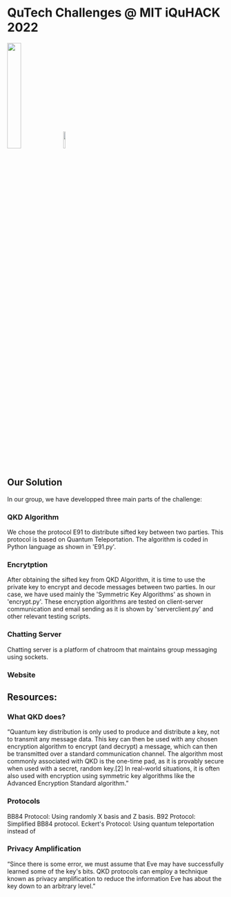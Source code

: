 # QuTech Challenges @ MIT iQuHACK 2022

<p align="left">
  <a href="https://qutech.nl" target="_blank"><img src="https://user-images.githubusercontent.com/10100490/151484481-7cedb7da-603e-43cc-890c-979fb66aeb60.png" width="25%" style="padding-right: 0%"/></a>
  <a href="https://iquhack.mit.edu/" target="_blank"><img src="https://user-images.githubusercontent.com/10100490/151647370-d161d5b5-119c-4db9-898e-cfb1745a8310.png" width="10%" style="padding-left: 0%"/> </a>
</p>

## Our Solution

In our group, we have developped three main parts of the challenge:

### QKD Algorithm
We chose the protocol E91 to distribute sifted key between two parties. This protocol is based on Quantum Teleportation. 
The algorithm is coded in Python language as shown in 'E91.py'.
### Encrytption
After obtaining the sifted key from QKD Algorithm, it is time to use the private key to encrypt and decode messages between two parties. In our case, we have used mainly the 'Symmetric Key Algorithms' as shown in 'encrypt.py'. These encryption algorithms are tested on client-server communication and email sending as it is shown by 'serverclient.py' and other relevant testing scripts.
### Chatting Server
Chatting server is a platform of chatroom that maintains group messaging using sockets.
### Website

## Resources:
### What QKD does?
“Quantum key distribution is only used to produce and distribute a key, not to transmit any message data. This key can then be used with any chosen encryption algorithm to encrypt (and decrypt) a message, which can then be transmitted over a standard communication channel. The algorithm most commonly associated with QKD is the one-time pad, as it is provably secure when used with a secret, random key.[2] In real-world situations, it is often also used with encryption using symmetric key algorithms like the Advanced Encryption Standard algorithm.”

### Protocols
BB84 Protocol: Using randomly X basis and Z basis.
B92 Protocol: Simplified BB84 protocol.
Eckert's Protocol: Using quantum teleportation instead of 
### Privacy Amplification
“Since there is some error, we must assume that Eve may have successfully learned some of the key's bits. QKD protocols can employ a technique known as privacy amplification to reduce the information Eve has about the key down to an arbitrary level.”
